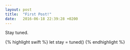 ```yaml
---
layout: post
title:  "First Post!"
date:   2016-06-18 22:39:28 +0200
---
```

Stay tuned.

{% highlight swift %}
let stay = tuned()
{% endhighlight %}
